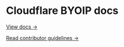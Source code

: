 # Cloudflare BYOIP docs

[View docs →](https://secret.wiki/byoip)

[Read contributor guidelines →](https://secret.wiki/docs-engine/contributing/content-framework)
